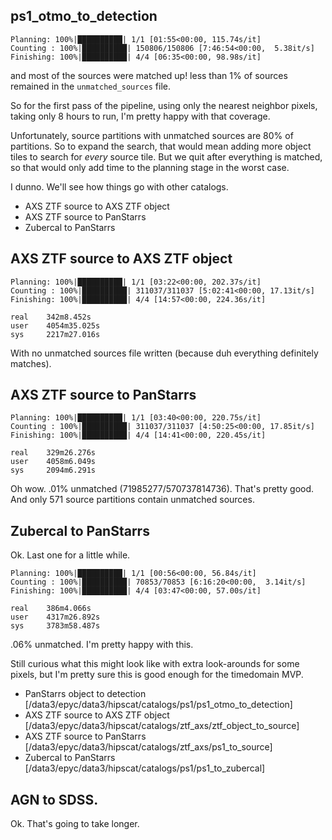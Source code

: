 ## ps1_otmo_to_detection

    Planning: 100%|██████████| 1/1 [01:55<00:00, 115.74s/it]
    Counting : 100%|██████████| 150806/150806 [7:46:54<00:00,  5.38it/s]
    Finishing: 100%|██████████| 4/4 [06:35<00:00, 98.98s/it]

and most of the sources were matched up! less than 1% of sources remained
in the `unmatched_sources` file.

So for the first pass of the pipeline, using only the nearest neighbor pixels,
taking only 8 hours to run, I'm pretty happy with that coverage.

Unfortunately, source partitions with unmatched sources are 80% of partitions.
So to expand the search, that would mean adding more object tiles to search
for *every* source tile. But we quit after everything is matched, so that 
would only add time to the planning stage in the worst case.

I dunno. We'll see how things go with other catalogs.

- AXS ZTF source to AXS ZTF object
- AXS ZTF source to PanStarrs
- Zubercal to PanStarrs

## AXS ZTF source to AXS ZTF object

    Planning: 100%|██████████| 1/1 [03:22<00:00, 202.37s/it]
    Counting : 100%|██████████| 311037/311037 [5:02:41<00:00, 17.13it/s]
    Finishing: 100%|██████████| 4/4 [14:57<00:00, 224.36s/it]

    real    342m8.452s
    user    4054m35.025s
    sys     2217m27.016s

With no unmatched sources file written (because duh everything definitely
matches).

## AXS ZTF source to PanStarrs

    Planning: 100%|██████████| 1/1 [03:40<00:00, 220.75s/it]
    Counting : 100%|██████████| 311037/311037 [4:50:25<00:00, 17.85it/s]
    Finishing: 100%|██████████| 4/4 [14:41<00:00, 220.45s/it]

    real    329m26.276s
    user    4058m6.049s
    sys     2094m6.291s

Oh wow. .01% unmatched (71985277/570737814736). That's pretty good.
And only 571 source partitions contain unmatched sources.

## Zubercal to PanStarrs

Ok. Last one for a little while.

    Planning: 100%|██████████| 1/1 [00:56<00:00, 56.84s/it]
    Counting : 100%|██████████| 70853/70853 [6:16:20<00:00,  3.14it/s]
    Finishing: 100%|██████████| 4/4 [03:47<00:00, 57.00s/it]

    real    386m4.066s
    user    4317m26.892s
    sys     3783m58.487s

.06% unmatched. I'm pretty happy with this.

Still curious what this might look like with extra look-arounds for some
pixels, but I'm pretty sure this is good enough for the timedomain MVP.

- PanStarrs object to detection [/data3/epyc/data3/hipscat/catalogs/ps1/ps1_otmo_to_detection]
- AXS ZTF source to AXS ZTF object [/data3/epyc/data3/hipscat/catalogs/ztf_axs/ztf_object_to_source]
- AXS ZTF source to PanStarrs [/data3/epyc/data3/hipscat/catalogs/ztf_axs/ps1_to_source]
- Zubercal to PanStarrs [/data3/epyc/data3/hipscat/catalogs/ps1/ps1_to_zubercal]

## AGN to SDSS.

Ok. That's going to take longer.